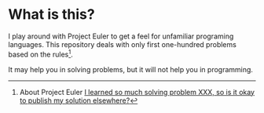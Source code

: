 # What is this?

I play around with Project Euler to get a feel for unfamiliar programing languages.
This repository deals with only first one-hundred problems based on the rules[^1].

It may help you in solving problems, but it will not help you in programming.


[^1]:  About Project Euler [I learned so much solving problem XXX, so is it okay to publish my solution elsewhere?](https://projecteuler.net/about#publish)
